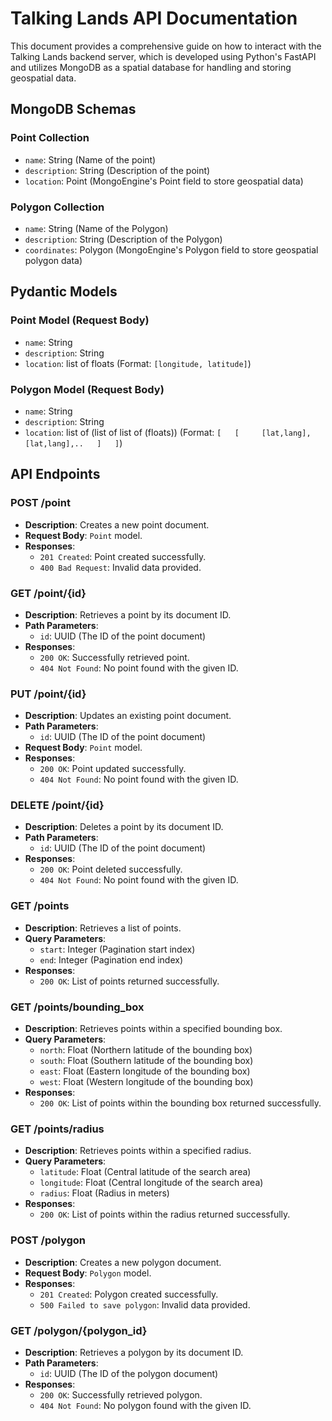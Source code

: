# Talking Lands API Documentation

This document provides a comprehensive guide on how to interact with the Talking Lands backend server, which is developed using Python's FastAPI and utilizes MongoDB as a spatial database for handling and storing geospatial data.

## MongoDB Schemas

### Point Collection

- `name`: String (Name of the point)
- `description`: String (Description of the point)
- `location`: Point (MongoEngine's Point field to store geospatial data)

### Polygon Collection

- `name`: String (Name of the Polygon)
- `description`: String (Description of the Polygon)
- `coordinates`: Polygon (MongoEngine's Polygon field to store geospatial polygon data)

## Pydantic Models

### Point Model (Request Body)

- `name`: String
- `description`: String
- `location`: list of floats (Format: `[longitude, latitude]`)

### Polygon Model (Request Body)

- `name`: String
- `description`: String
- `location`: list of (list of list of (floats)) (Format: `[   [     [lat,lang],[lat,lang],..   ]   ]`)

## API Endpoints

### POST /point

- **Description**: Creates a new point document.
- **Request Body**: `Point` model.
- **Responses**:
  - `201 Created`: Point created successfully.
  - `400 Bad Request`: Invalid data provided.

### GET /point/{id}

- **Description**: Retrieves a point by its document ID.
- **Path Parameters**:
  - `id`: UUID (The ID of the point document)
- **Responses**:
  - `200 OK`: Successfully retrieved point.
  - `404 Not Found`: No point found with the given ID.

### PUT /point/{id}

- **Description**: Updates an existing point document.
- **Path Parameters**:
  - `id`: UUID (The ID of the point document)
- **Request Body**: `Point` model.
- **Responses**:
  - `200 OK`: Point updated successfully.
  - `404 Not Found`: No point found with the given ID.

### DELETE /point/{id}

- **Description**: Deletes a point by its document ID.
- **Path Parameters**:
  - `id`: UUID (The ID of the point document)
- **Responses**:
  - `200 OK`: Point deleted successfully.
  - `404 Not Found`: No point found with the given ID.

### GET /points

- **Description**: Retrieves a list of points.
- **Query Parameters**:
  - `start`: Integer (Pagination start index)
  - `end`: Integer (Pagination end index)
- **Responses**:
  - `200 OK`: List of points returned successfully.

### GET /points/bounding_box

- **Description**: Retrieves points within a specified bounding box.
- **Query Parameters**:
  - `north`: Float (Northern latitude of the bounding box)
  - `south`: Float (Southern latitude of the bounding box)
  - `east`: Float (Eastern longitude of the bounding box)
  - `west`: Float (Western longitude of the bounding box)
- **Responses**:
  - `200 OK`: List of points within the bounding box returned successfully.

### GET /points/radius

- **Description**: Retrieves points within a specified radius.
- **Query Parameters**:
  - `latitude`: Float (Central latitude of the search area)
  - `longitude`: Float (Central longitude of the search area)
  - `radius`: Float (Radius in meters)
- **Responses**:
  - `200 OK`: List of points within the radius returned successfully.



### POST /polygon

- **Description**: Creates a new polygon document.
- **Request Body**: `Polygon` model.
- **Responses**:
  - `201 Created`: Polygon created successfully.
  - `500 Failed to save polygon`: Invalid data provided.

### GET /polygon/{polygon_id}

- **Description**: Retrieves a polygon by its document ID.
- **Path Parameters**:
  - `id`: UUID (The ID of the polygon document)
- **Responses**:
  - `200 OK`: Successfully retrieved polygon.
  - `404 Not Found`: No polygon found with the given ID.